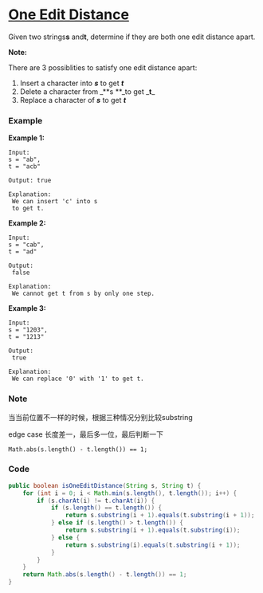 # [One Edit Distance](https://leetcode.com/problems/one-edit-distance/description/)

Given two strings**s** and**t**, determine if they are both one edit distance apart.

**Note:**

There are 3 possiblities to satisfy one edit distance apart:

1. Insert a character into _**s**_ to get _**t**_
2. Delete a character from _**s **\_to get _**t**\_
3. Replace a character of _**s**_ to get _**t**_

### Example

**Example 1:**

```
Input:
s = "ab", 
t = "acb"

Output: true

Explanation:
 We can insert 'c' into s
 to get t.
```

**Example 2:**

```
Input:
s = "cab", 
t = "ad"

Output:
 false

Explanation:
 We cannot get t from s by only one step.
```

**Example 3:**

```
Input:
s = "1203", 
t = "1213"

Output:
 true

Explanation:
 We can replace '0' with '1' to get t.
```

### Note

当当前位置不一样的时候，根据三种情况分别比较substring

edge case 长度差一，最后多一位，最后判断一下

```
Math.abs(s.length() - t.length()) == 1;
```

### Code

```java
public boolean isOneEditDistance(String s, String t) {
    for (int i = 0; i < Math.min(s.length(), t.length()); i++) {
        if (s.charAt(i) != t.charAt(i)) {
            if (s.length() == t.length()) {
                return s.substring(i + 1).equals(t.substring(i + 1));    
            } else if (s.length() > t.length()) {
                return s.substring(i + 1).equals(t.substring(i));
            } else {
                return s.substring(i).equals(t.substring(i + 1));
            }
        }
    }
    return Math.abs(s.length() - t.length()) == 1;
}
```




